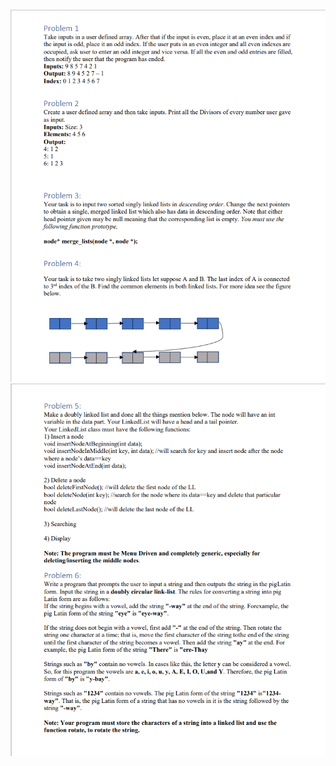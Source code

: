 
<img src="./images/assigmnet_1_pic_1.png" alt="Alt text" title="Optional title">

<img src="./images/assigmnet_1_pic_2.png" alt="Alt text" title="Optional title">